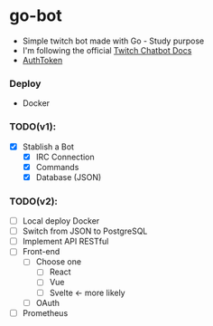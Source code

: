 # go-bot
- Simple twitch bot made with Go - Study purpose
- I'm following the official [Twitch Chatbot Docs](https://dev.twitch.tv/docs/irc/guide)
- [AuthToken](https://twitchapps.com/tmi/)

### Deploy
- Docker

### TODO(v1):
- [x] Stablish a Bot
  - [x] IRC Connection
  - [X] Commands
  - [x] Database (JSON)

### TODO(v2):
- [ ] Local deploy Docker
- [ ] Switch from JSON to PostgreSQL
- [ ] Implement API RESTful
- [ ] Front-end
  - [ ] Choose one
    - [ ] React
    - [ ] Vue
    - [ ] Svelte <- more likely
  - [ ] OAuth
- [ ] Prometheus

